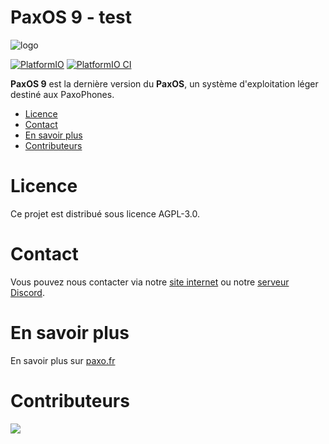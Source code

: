 # PaxOS 9 - test

![logo](https://github.com/paxo-phone/PaxOS-9/assets/45568523/ddb3b517-605c-41b4-8c1e-c8e5d156431b)

[![PlatformIO](https://github.com/paxo-phone/PaxOS-9/actions/workflows/platformio.yml/badge.svg)](https://github.com/paxo-phone/PaxOS-9/actions/workflows/platformio.yml)
[![PlatformIO CI](https://github.com/paxo-phone/PaxOS-9/actions/workflows/platformio-ci.yml/badge.svg)](https://github.com/paxo-phone/PaxOS-9/actions/workflows/platformio-ci.yml)

**PaxOS 9** est la dernière version du **PaxOS**, un système d'exploitation léger destiné aux PaxoPhones. 

- [Licence](#licence)
- [Contact](#contact)
- [En savoir plus](#see-more)
- [Contributeurs](#contributors)

# Licence
Ce projet est distribué sous licence AGPL-3.0.

# Contact

Vous pouvez nous contacter via notre [site internet](https://www.paxo.fr) ou notre [serveur Discord](https://discord.com/invite/MpqbWr3pUG).

# En savoir plus 

En savoir plus sur [paxo.fr](https://www.paxo.fr)

# Contributeurs 

<a href="https://github.com/paxo-phone/PaxOS-9/graphs/contributors">
  <img src="https://contrib.rocks/image?repo=paxo-phone/PaxOS-9" />
</a>
